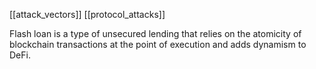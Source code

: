 [[attack_vectors]] [[protocol_attacks]]



Flash loan is a type of unsecured lending that relies on the atomicity of blockchain transactions at the point of execution and adds dynamism to DeFi. 